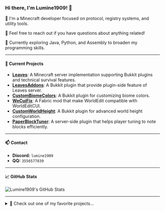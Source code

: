 ### Hi there, I'm Lumine1909! 👋

💼 I'm a Minecraft developer focused on protocol, registry systems, and utility tools.

🧠 Feel free to reach out if you have questions about anything related!

🌱 Currently exploring Java, Python, and Assembly to broaden my programming skills.

---

#### 🔭 Current Projects

* [**Leaves**](https://github.com/LeavesMC/Leaves): A Minecraft server implementation supporting Bukkit plugins and technical survival features.
* [**LeavesAddons**](https://github.com/LeavesMC/LeavesAddons): A Bukkit plugin that provide plugin-side feature of Leaves server.
* [**CustomBiomeColors**](https://github.com/Lumine1909/CustomBiomeColors_Continue): A Bukkit plugin for customizing biome colors.
* [**WeCuiFix**](https://github.com/Lumine1909/WeCuiFix): A Fabric mod that make WorldEdit compatible with WorldEditCUI.
* [**CustomWorldHeight**](https://github.com/Lumine1909/CustomWorldHeight): A Bukkit plugin for advanced world height configuration.
* [**PaperBlockTuner**](https://github.com/Lumine1909/PaperBlockTuner): A server-side plugin that helps player tuning to note blocks efficiently.

---

#### 📫 Contact

* **Discord:** `lumine1909`
* **QQ:** `3556577839`

---

#### 📈 GitHub Stats

![Lumine1909's GitHub Stats](https://github-readme-stats.vercel.app/api?username=Lumine1909&show_icons=true&theme=dark)

------
<details>
  <summary>🌟 Check out one of my favorite projects...</summary>

### [RegistryLib](https://github.com/Lumine1909/RegistryLib)

A powerful utility library for working with Minecraft registries:

* Supports dynamic registration, registry events, and even hot-reload for players.
* Built with the latest techniques I’ve learned—I'm proud of it and plan to continue improving it.

</details>


